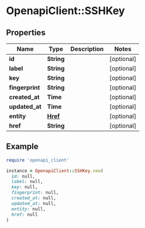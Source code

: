 # OpenapiClient::SSHKey

## Properties

| Name | Type | Description | Notes |
| ---- | ---- | ----------- | ----- |
| **id** | **String** |  | [optional] |
| **label** | **String** |  | [optional] |
| **key** | **String** |  | [optional] |
| **fingerprint** | **String** |  | [optional] |
| **created_at** | **Time** |  | [optional] |
| **updated_at** | **Time** |  | [optional] |
| **entity** | [**Href**](Href.md) |  | [optional] |
| **href** | **String** |  | [optional] |

## Example

```ruby
require 'openapi_client'

instance = OpenapiClient::SSHKey.new(
  id: null,
  label: null,
  key: null,
  fingerprint: null,
  created_at: null,
  updated_at: null,
  entity: null,
  href: null
)
```

